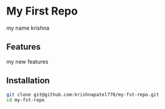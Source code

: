 # My First Repo

my name krishna

## Features
my new features

## Installation
```bash
git clone git@github.com:krishnapatel770/my-fst-repo.git
cd my-fst-repo
